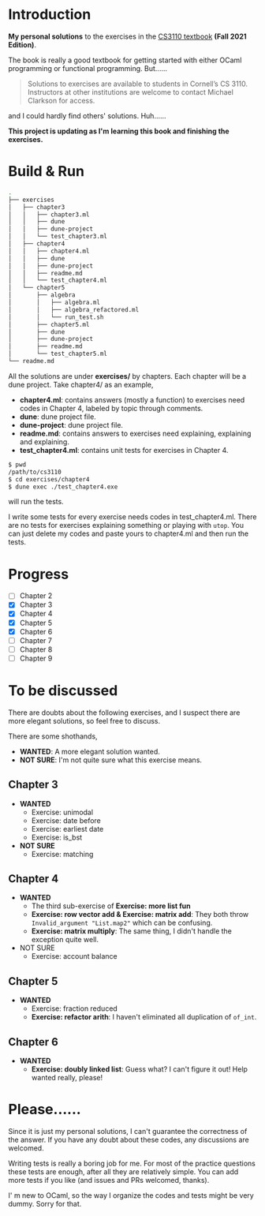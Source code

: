 # Introduction

**My personal solutions** to the exercises in the [CS3110 textbook](https://cs3110.github.io/textbook/cover.html) **(Fall 2021 Edition)**.

The book is really a good textbook for getting started with either OCaml programming or functional programming. But......

> Solutions to exercises are available to students in Cornell’s CS 3110. Instructors at other institutions are welcome to contact Michael Clarkson for access.

and I could hardly find others' solutions. Huh......

**This project is updating as I'm learning this book and finishing the exercises.**

# Build & Run

```bash
.
├── exercises
│   ├── chapter3
│   │   ├── chapter3.ml
│   │   ├── dune
│   │   ├── dune-project
│   │   └── test_chapter3.ml
│   ├── chapter4
│   │   ├── chapter4.ml
│   │   ├── dune
│   │   ├── dune-project
│   │   ├── readme.md
│   │   └── test_chapter4.ml
│   └── chapter5
│       ├── algebra
│       │   ├── algebra.ml
│       │   ├── algebra_refactored.ml
│       │   └── run_test.sh
│       ├── chapter5.ml
│       ├── dune
│       ├── dune-project
│       ├── readme.md
│       └── test_chapter5.ml
└── readme.md
```

All the solutions are under **exercises/** by chapters. Each chapter will be a dune project. Take chapter4/ as an example,

* **chapter4.ml**: contains answers (mostly a function) to  exercises need codes in Chapter 4, labeled by topic through comments.
* **dune**: dune project file.
* **dune-project**: dune project file.
* **readme.md**: contains answers to exercises need explaining, explaining and explaining.
* **test_chapter4.ml**: contains unit tests for exercises in Chapter 4.

```bash
$ pwd
/path/to/cs3110
$ cd exercises/chapter4
$ dune exec ./test_chapter4.exe
```

will run the tests.

I write some tests for every exercise needs codes in test_chapter4.ml. There are no tests for exercises explaining something or playing with `utop`. You can just delete my codes and paste yours to chapter4.ml and then run the tests.

# Progress

* [ ] Chapter 2
* [X] Chapter 3
* [X] Chapter 4
* [x] Chapter 5
* [x] Chapter 6
* [ ] Chapter 7
* [ ] Chapter 8
* [ ] Chapter 9

# To be discussed

There are doubts about the following exercises, and I suspect there are more elegant solutions, so feel free to discuss.

There are some shothands,

* **WANTED**: A more elegant solution wanted.
* **NOT SURE**: I'm not quite sure what this exercise means.

## Chapter 3

* **WANTED**
  * Exercise: unimodal
  * Exercise: date before
  * Exercise: earliest date
  * Exercise: is_bst
* **NOT SURE**
  * Exercise: matching

## Chapter 4

* **WANTED**
  * The third sub-exercise of **Exercise: more list fun**
  * **Exercise: row vector add & Exercise: matrix add**: They both throw `Invalid_argument "List.map2"` which can be confusing.
  * **Exercise: matrix multiply**: The same thing, I didn't handle the exception quite well.
* NOT SURE
  * Exercise: account balance

## Chapter 5

* **WANTED**
  * Exercise: fraction reduced
  * **Exercise: refactor arith**: I haven't eliminated all duplication of `of_int`.

## Chapter 6

* **WANTED**
  * **Exercise: doubly linked list**: Guess what? I can't figure it out! Help wanted really, please!

# Please......

Since it is just my personal solutions, I can't guarantee the correctness of the answer. If you have any doubt about these codes, any discussions are welcomed.

Writing tests is really a boring job for me. For most of the practice questions these tests are enough, after all they are relatively simple. You can add more tests if you like (and issues and PRs welcomed, thanks).

I' m new to OCaml, so the way I organize the codes and tests might be very dummy. Sorry for that.
